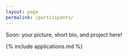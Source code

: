 ```yaml
---
layout: page
permalink: /participants/
---
```


Soon: your picture, short bio, and project here!

{% include applications.md %}